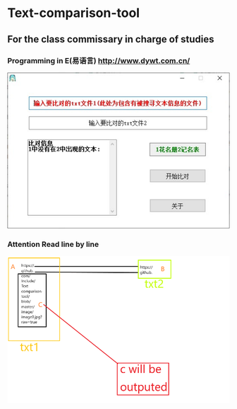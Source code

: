 # Text-comparison-tool
## For the class commissary in charge of studies
### Programming in E(易语言) http://www.dywt.com.cn/

![IMAGE](https://github.com/In-clude/Text-comparison-tool/blob/master/image/image0.jpg?raw=true)
### Attention Read line by line
![IMAGE](https://github.com/In-clude/Text-comparison-tool/blob/master/image/logic.gif?raw=true)
